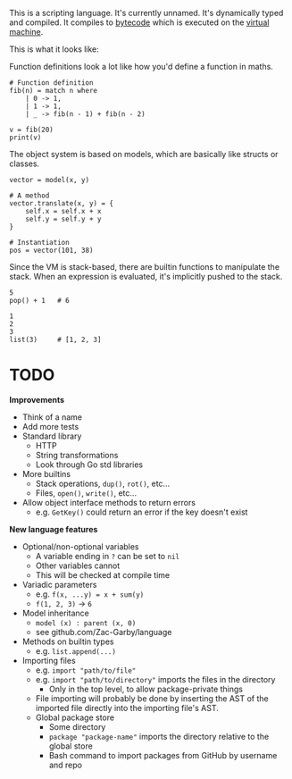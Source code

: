 This is a scripting language. It's currently unnamed. It's dynamically typed and
compiled. It compiles to [bytecode](./bytecode) which is executed on the [virtual
machine](vm).

This is what it looks like:

Function definitions look a lot like how you'd define a function in maths.
```
# Function definition
fib(n) = match n where
    | 0 -> 1,
    | 1 -> 1,
    | _ -> fib(n - 1) + fib(n - 2)

v = fib(20)
print(v)
```

The object system is based on models, which are basically like structs or
classes.
```
vector = model(x, y)

# A method
vector.translate(x, y) = {
    self.x = self.x + x
    self.y = self.y + y
}

# Instantiation
pos = vector(101, 38)
```

Since the VM is stack-based, there are builtin functions to manipulate the stack.
When an expression is evaluated, it's implicitly pushed to the stack.
```
5
pop() + 1   # 6

1
2
3
list(3)     # [1, 2, 3]
```

# TODO

**Improvements**
 - Think of a name
 - Add more tests
 - Standard library
   - HTTP
   - String transformations
   - Look through Go std libraries
 - More builtins
   - Stack operations, `dup()`, `rot()`, etc...
   - Files, `open()`, `write()`, etc...
 - Allow object interface methods to return errors
   - e.g. `GetKey()` could return an error if the key doesn't exist

**New language features**
 - Optional/non-optional variables
   - A variable ending in `?` can be set to `nil`
   - Other variables cannot
   - This will be checked at compile time
 - Variadic parameters
   - e.g. `f(x, ...y) = x + sum(y)`
   - `f(1, 2, 3)` &rarr; `6`
 - Model inheritance
   - `model (x) : parent (x, 0)`
   - see github.com/Zac-Garby/language
 - Methods on builtin types
   - e.g. `list.append(...)`
 - Importing files
   - e.g. `import "path/to/file"`
   - e.g. `import "path/to/directory"` imports the files in the directory
     - Only in the top level, to allow package-private things
   - File importing will probably be done by inserting the AST of the
     imported file directly into the importing file's AST.
   - Global package store
     - Some directory
     - `package "package-name"` imports the directory relative to the global store
     - Bash command to import packages from GitHub by username and repo
